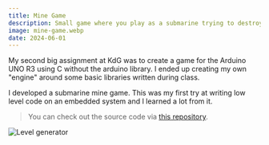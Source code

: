 ```yaml
---
title: Mine Game
description: Small game where you play as a submarine trying to destroy all mines in the ocean. Made in C for the Arduino UNO R3 in my first year at KdG
image: mine-game.webp
date: 2024-06-01
---
```


My second big assignment at KdG was to create a game for the Arduino UNO R3 using C without the arduino library. I ended up creating my own "engine" around some basic libraries written during class.

I developed a submarine mine game. This was my first try at writing low level code on an embedded system and I learned a lot from it.

> You can check out the source code via [this repository](https://github.com/niceduckdev/mine-game).

![Level generator](/images/projects/mine-game.webp)
